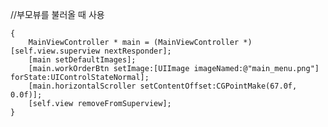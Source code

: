     
//부모뷰를 불러올 때 사용

    {
        MainViewController * main = (MainViewController *)[self.view.superview nextResponder];
        [main setDefaultImages];
        [main.workOrderBtn setImage:[UIImage imageNamed:@"main_menu.png"] forState:UIControlStateNormal];
        [main.horizontalScroller setContentOffset:CGPointMake(67.0f, 0.0f)];
        [self.view removeFromSuperview];
    }

